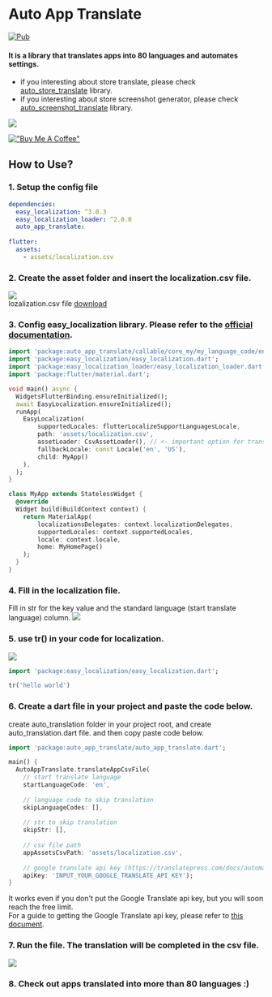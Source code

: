 # Auto App Translate
[![Pub](https://img.shields.io/pub/v/auto_app_translate.svg)](https://pub.dev/packages/auto_app_translate)

#### It is a library that translates apps into 80 languages and automates settings.

* if you interesting about store translate, please check [auto_store_translate](https://pub.dev/packages/auto_store_translate) library. 
* if you interesting about store screenshot generator, please check [auto_screenshot_translate](https://pub.dev/packages/auto_screenshot_translate) library.

![](https://user-images.githubusercontent.com/21379657/205305607-951f2eb9-700a-418d-a276-2927e158e9c8.jpg)

[!["Buy Me A Coffee"](https://www.buymeacoffee.com/assets/img/custom_images/orange_img.png)](https://www.buymeacoffee.com/melodysdren)

## How to Use?
### 1. Setup the config file
```yaml
dependencies:
  easy_localization: ^3.0.3
  easy_localization_loader: ^2.0.0
  auto_app_translate:
  
flutter:
  assets:
    - assets/localization.csv
```

### 2. Create the asset folder and insert the localization.csv file.
![](https://user-images.githubusercontent.com/21379657/205302098-b05eaa27-3357-4aa1-8ee6-aa1cd8fde92c.png)
<br>
lozalization.csv file [download](https://github.com/melodysdreamj/auto_app_translate/files/13538212/localization.csv)


### 3. Config easy_localization library. Please refer to the [official documentation](https://pub.dev/packages/easy_localization).
```dart
import 'package:auto_app_translate/callable/core_my/my_language_code/entity/flutter_support_language_locale.dart';
import 'package:easy_localization/easy_localization.dart';
import 'package:easy_localization_loader/easy_localization_loader.dart';
import 'package:flutter/material.dart';

void main() async {
  WidgetsFlutterBinding.ensureInitialized();
  await EasyLocalization.ensureInitialized();
  runApp(
    EasyLocalization(
        supportedLocales: flutterLocalizeSupportLanguagesLocale,
        path: 'assets/localization.csv',
        assetLoader: CsvAssetLoader(), // <- important option for translation
        fallbackLocale: const Locale('en', 'US'),
        child: MyApp()
    ),
  );
}

class MyApp extends StatelessWidget {
  @override
  Widget build(BuildContext context) {
    return MaterialApp(
        localizationsDelegates: context.localizationDelegates,
        supportedLocales: context.supportedLocales,
        locale: context.locale,
        home: MyHomePage()
    );
  }
}
```

### 4. Fill in the localization file. 
Fill in str for the key value and the standard language (start translate language) column.
![](https://user-images.githubusercontent.com/21379657/205302110-bc47084e-dc24-4a6e-b9f6-2fed460de511.png)


### 5. use tr() in your code for localization.
![](https://user-images.githubusercontent.com/21379657/205302122-601141a6-bee3-42cd-bd23-e4dcc85f8138.png)
```dart
import 'package:easy_localization/easy_localization.dart';

tr('hello world')
```



### 6. Create a dart file in your project and paste the code below. 
create auto_translation folder in your project root, and create auto_translation.dart file.
and then copy paste code below.
```dart
import 'package:auto_app_translate/auto_app_translate.dart';

main() {
  AutoAppTranslate.translateAppCsvFile(
    // start translate language
    startLanguageCode: 'en',
    
    // language code to skip translation
    skipLanguageCodes: [],
    
    // str to skip translation
    skipStr: [],
    
    // csv file path
    appAssetsCsvPath: 'assets/localization.csv',
    
    // google translate api key (https://translatepress.com/docs/automatic-translation/generate-google-api-key/)
    apiKey: 'INPUT_YOUR_GOOGLE_TRANSLATE_API_KEY');
}
```
It works even if you don't put the Google Translate api key, but you will soon reach the free limit.<br>
For a guide to getting the Google Translate api key, please refer to [this document](https://translatepress.com/docs/automatic-translation/generate-google-api-key/).

### 7. Run the file. The translation will be completed in the csv file.
![](https://user-images.githubusercontent.com/21379657/205302139-b8c667f7-1dd6-446d-bfab-048633935b92.png)

### 8. Check out apps translated into more than 80 languages :)


